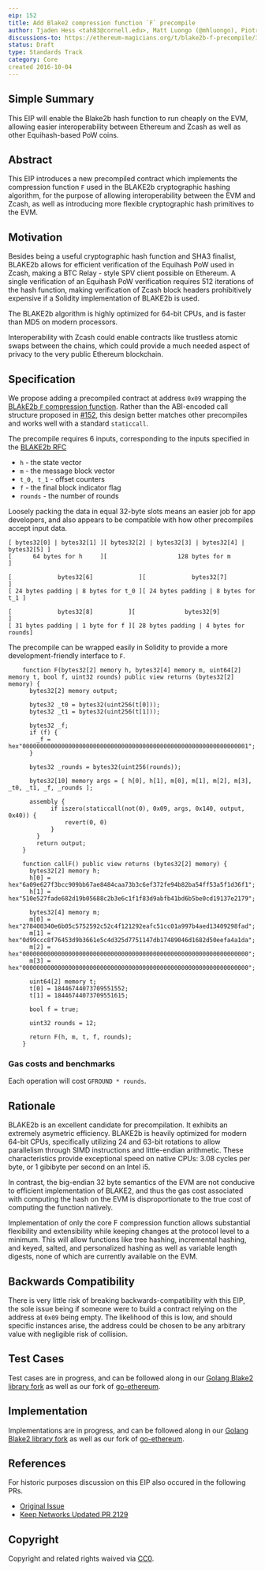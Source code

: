 ```yaml
---
eip: 152
title: Add Blake2 compression function `F` precompile
author: Tjaden Hess <tah83@cornell.edu>, Matt Luongo (@mhluongo), Piotr Dyraga (@pdyraga), James Hancock (@madeoftin)
discussions-to: https://ethereum-magicians.org/t/blake2b-f-precompile/3157
status: Draft
type: Standards Track
category: Core
created 2016-10-04
---
```


<!--You can leave these HTML comments in your merged EIP and delete the visible duplicate text guides, they will not appear and may be helpful to refer to if you edit it again. This is the suggested template for new EIPs. Note that an EIP number will be assigned by an editor. When opening a pull request to submit your EIP, please use an abbreviated title in the filename, `eip-draft_title_abbrev.md`. The title should be 44 characters or less.-->

## Simple Summary
<!--"If you can't explain it simply, you don't understand it well enough." Provide a simplified and layman-accessible explanation of the EIP.-->

This EIP will enable the Blake2b hash function to run cheaply on the EVM, allowing easier interoperability between Ethereum and Zcash as well as other Equihash-based PoW coins.

## Abstract
<!--A short (~200 word) description of the technical issue being addressed.-->

This EIP introduces a new precompiled contract which implements the compression function `F` used in the BLAKE2b cryptographic hashing algorithm, for the purpose of allowing interoperability between the EVM and Zcash, as well as introducing more flexible cryptographic hash primitives to the EVM.

## Motivation
<!--The motivation is critical for EIPs that want to change the Ethereum protocol. It should clearly explain why the existing protocol specification is inadequate to address the problem that the EIP solves. EIP submissions without sufficient motivation may be rejected outright.-->

Besides being a useful cryptographic hash function and SHA3 finalist, BLAKE2b allows for efficient verification of the Equihash PoW used in Zcash, making a BTC Relay - style SPV client possible on Ethereum. A single verification of an Equihash PoW verification requires 512 iterations of the hash function, making verification of Zcash block headers prohibitively expensive if a Solidity implementation of BLAKE2b is used.

The BLAKE2b algorithm is highly optimized for 64-bit CPUs, and is faster than MD5 on modern processors.

Interoperability with Zcash could enable contracts like trustless atomic swaps between the chains, which could provide a much needed aspect of privacy to the very public Ethereum blockchain.

## Specification
<!--The technical specification should describe the syntax and semantics of any new feature. The specification should be detailed enough to allow competing, interoperable implementations for any of the current Ethereum platforms (go-ethereum, parity, cpp-ethereum, ethereumj, ethereumjs, and [others](https://github.com/ethereum/wiki/wiki/Clients)).-->

We propose adding a precompiled contract at address `0x09` wrapping the [BLAkE2b `F` compression function](https://tools.ietf.org/html/rfc7693#section-3.2). Rather than the ABI-encoded call structure proposed in [#152](https://github.com/ethereum/EIPs/issues/152), this design better matches other precompiles and works well with a standard `staticcall`.

The precompile requires 6 inputs, corresponding to the inputs specified in the [BLAKE2b RFC](https://tools.ietf.org/html/rfc7693#section-3.2)

- `h` - the state vector
- `m` - the message block vector
- `t_0, t_1` - offset counters
- `f` - the final block indicator flag
- `rounds` - the number of rounds

Loosely packing the data in equal 32-byte slots means an easier job for app developers, and also appears to be compatible with how other precompiles accept input data.

```
[ bytes32[0] | bytes32[1] ][ bytes32[2] | bytes32[3] | bytes32[4] | bytes32[5] ]
[      64 bytes for h     ][                    128 bytes for m                ]

[             bytes32[6]             ][             bytes32[7]             ]
[ 24 bytes padding | 8 bytes for t_0 ][ 24 bytes padding | 8 bytes for t_1 ]

[             bytes32[8]          ][              bytes32[9]              ]
[ 31 bytes padding | 1 byte for f ][ 28 bytes padding | 4 bytes for rounds]
```

The precompile can be wrapped easily in Solidity to provide a more development-friendly interface to `F`.

```solidity
    function F(bytes32[2] memory h, bytes32[4] memory m, uint64[2] memory t, bool f, uint32 rounds) public view returns (bytes32[2] memory) {
      bytes32[2] memory output;

      bytes32 _t0 = bytes32(uint256(t[0]));
      bytes32 _t1 = bytes32(uint256(t[1]));

      bytes32 _f;
      if (f) {
        _f = hex"0000000000000000000000000000000000000000000000000000000000000001";
      }

      bytes32 _rounds = bytes32(uint256(rounds));

      bytes32[10] memory args = [ h[0], h[1], m[0], m[1], m[2], m[3], _t0, _t1, _f, _rounds ];

      assembly {
            if iszero(staticcall(not(0), 0x09, args, 0x140, output, 0x40)) {
                revert(0, 0)
            }
        }
        return output;
    }

    function callF() public view returns (bytes32[2] memory) {
      bytes32[2] memory h;
      h[0] = hex"6a09e627f3bcc909bb67ae8484caa73b3c6ef372fe94b82ba54ff53a5f1d36f1";
      h[1] = hex"510e527fade682d19b05688c2b3e6c1f1f83d9abfb41bd6b5be0cd19137e2179";

      bytes32[4] memory m;
      m[0] = hex"278400340e6b05c5752592c52c4f121292eafc51cc01a997b4aed13409298fad";
      m[1] = hex"0d99ccc8f76453d9b3661e5c4d325d7751147db17489046d1682d50eefa4a1da";
      m[2] = hex"0000000000000000000000000000000000000000000000000000000000000000";
      m[3] = hex"0000000000000000000000000000000000000000000000000000000000000000";

      uint64[2] memory t;
      t[0] = 18446744073709551552;
      t[1] = 18446744073709551615;

      bool f = true;

      uint32 rounds = 12;

      return F(h, m, t, f, rounds);
    }
```

### Gas costs and benchmarks

Each operation will cost `GFROUND * rounds`.

## Rationale
<!--The rationale fleshes out the specification by describing what motivated the design and why particular design decisions were made. It should describe alternate designs that were considered and related work, e.g. how the feature is supported in other languages. The rationale may also provide evidence of consensus within the community, and should discuss important objections or concerns raised during discussion.-->

BLAKE2b is an excellent candidate for precompilation. It exhibits an extremely asymetric efficiency. BLAKE2b is heavily optimized for modern 64-bit CPUs, specifically utilizing 24 and 63-bit rotations to allow parallelism through SIMD instructions and little-endian arithmetic. These characteristics provide exceptional speed on native CPUs: 3.08 cycles per byte, or 1 gibibyte per second on an Intel i5.

In contrast, the big-endian 32 byte semantics of the EVM are not conducive to efficient implementation of BLAKE2, and thus the gas cost associated with computing the hash on the EVM is disproportionate to the true cost of computing the function natively.

Implementation of only the core F compression function allows substantial flexibility and extensibility while keeping changes at the protocol level to a minimum. This will allow functions like tree hashing, incremental hashing, and keyed, salted, and personalized hashing as well as variable length digests, none of which are currently available on the EVM.

## Backwards Compatibility
<!--All EIPs that introduce backwards incompatibilities must include a section describing these incompatibilities and their severity. The EIP must explain how the author proposes to deal with these incompatibilities. EIP submissions without a sufficient backwards compatibility treatise may be rejected outright.-->

There is very little risk of breaking backwards-compatibility with this EIP, the sole issue being if someone were to build a contract relying on the address at `0x09` being empty. The likelihood of this is low, and should specific instances arise, the address could be chosen to be any arbitrary value with negligible risk of collision.

## Test Cases

<!--Test cases for an implementation are mandatory for EIPs that are affecting consensus changes. Other EIPs can choose to include links to test cases if applicable.-->

Test cases are in progress, and can be followed along in our [Golang Blake2 library fork](https://github.com/keep-network/blake2-f) as well as our fork of [go-ethereum](https://github.com/keep-network/go-ethereum).

## Implementation
<!--The implementations must be completed before any EIP is given status "Final", but it need not be completed before the EIP is accepted. While there is merit to the approach of reaching consensus on the specification and rationale before writing code, the principle of "rough consensus and running code" is still useful when it comes to resolving many discussions of API details.-->

Implementations are in progress, and can be followed along in our [Golang Blake2 library fork](https://github.com/keep-network/blake2-f) as well as our fork of [go-ethereum](https://github.com/keep-network/go-ethereum).

## References

For historic purposes discussion on this EIP also occured in the following PRs.

 * [Original Issue](https://github.com/ethereum/EIPs/issues/152)
 * [Keep Networks Updated PR 2129](https://github.com/ethereum/EIPs/pull/2129)

## Copyright

Copyright and related rights waived via [CC0](https://creativecommons.org/publicdomain/zero/1.0/).
